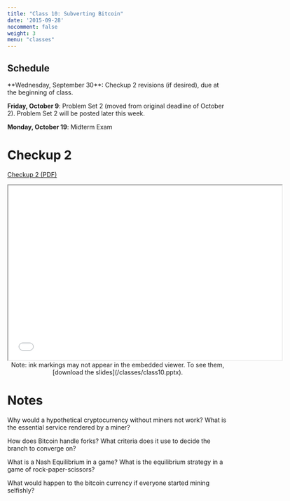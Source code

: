 ```yaml
---
title: "Class 10: Subverting Bitcoin"
date: '2015-09-28'
nocomment: false
weight: 3
menu: "classes"
---
```


## Schedule

   <div class="todo">
**Wednesday, September 30**: Checkup 2 revisions (if desired), due at the beginning of class.

**Friday, October 9**: Problem Set 2 (moved from original deadline of October 2).  Problem Set 2 will be posted later this week.  

**Monday, October 19**: Midterm Exam
   </div>

<!--more-->
# Checkup 2

[Checkup 2 (PDF)](/checkup2.pdf)

<center>
<iframe src="//www.slideshare.net/slideshow/embed_code/key/tLGdRxu6IVVzni" width="625" height="400" frameborder="2" marginwidth="0" marginheight="0" scrolling="no"> </iframe> 

   <div class="caption">
Note: ink markings may not appear in the
embedded viewer.  To see them, [download the slides](/classes/class10.pptx).
   </div>

</center>

# Notes

Why would a hypothetical cryptocurrency without miners not work? What is the
essential service rendered by a miner?

<div class="gap"></div>

How does Bitcoin handle forks? What criteria does it use to decide the branch
to converge on?

<div class="gap"></div>

<!--page-->

What is a Nash Equilibrium in a game? What is the equilibrium strategy in
a game of rock-paper-scissors?

<div class="gap"></div>

What would happen to the bitcoin currency if everyone started mining selfishly?

